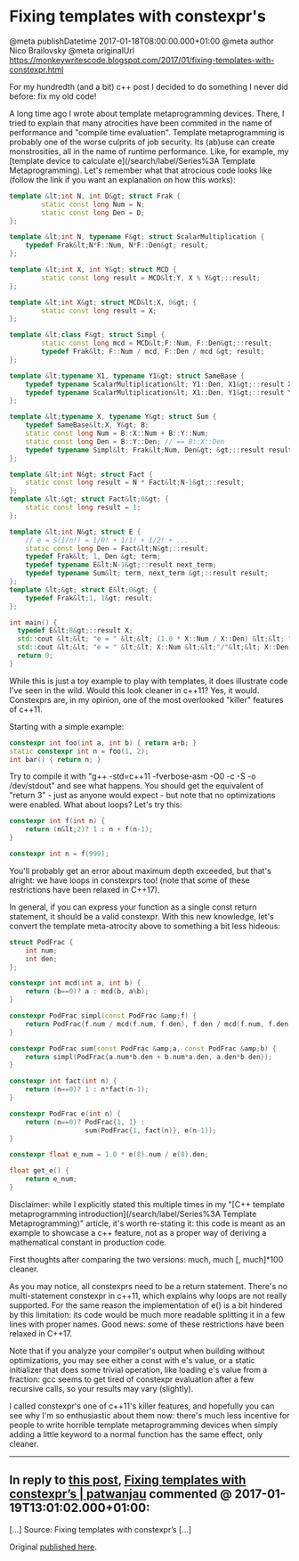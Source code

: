 # Fixing templates with constexpr's

@meta publishDatetime 2017-01-18T08:00:00.000+01:00
@meta author Nico Brailovsky
@meta originalUrl https://monkeywritescode.blogspot.com/2017/01/fixing-templates-with-constexpr.html

For my hundredth (and a bit) c++ post I decided to do something I never did before: fix my old code!

A long time ago I wrote about template metaprogramming devices. There, I tried to explain that many atrocities have been commited in the name of performance and "compile time evaluation". Template metaprogramming is probably one of the worse culprits of job security. Its (ab)use can create monstrosities, all in the name of runtime performance. Like, for example, my [template device to calculate e](/search/label/Series%3A Template Metaprogramming). Let's remember what that atrocious code looks like (follow the link if you want an explanation on how this works):

```c++
template &lt;int N, int D&gt; struct Frak {
        static const long Num = N;
        static const long Den = D;
};

template &lt;int N, typename F&gt; struct ScalarMultiplication {
    typedef Frak&lt;N*F::Num, N*F::Den&gt; result;
};

template &lt;int X, int Y&gt; struct MCD {
        static const long result = MCD&lt;Y, X % Y&gt;::result;
};

template &lt;int X&gt; struct MCD&lt;X, 0&gt; {
        static const long result = X;
};

template &lt;class F&gt; struct Simpl {
        static const long mcd = MCD&lt;F::Num, F::Den&gt;::result;
        typedef Frak&lt; F::Num / mcd, F::Den / mcd &gt; result;
};

template &lt;typename X1, typename Y1&gt; struct SameBase {
    typedef typename ScalarMultiplication&lt; Y1::Den, X1&gt;::result X;
    typedef typename ScalarMultiplication&lt; X1::Den, Y1&gt;::result Y;
};

template &lt;typename X, typename Y&gt; struct Sum {
    typedef SameBase&lt;X, Y&gt; B;
    static const long Num = B::X::Num + B::Y::Num;
    static const long Den = B::Y::Den; // == B::X::Den
    typedef typename Simpl&lt; Frak&lt;Num, Den&gt; &gt;::result result;
};

template &lt;int N&gt; struct Fact {
    static const long result = N * Fact&lt;N-1&gt;::result;
};
template &lt;&gt; struct Fact&lt;0&gt; {
    static const long result = 1;
};

template &lt;int N&gt; struct E {
    // e = S(1/n!) = 1/0! + 1/1! + 1/2! + ...
    static const long Den = Fact&lt;N&gt;::result;
    typedef Frak&lt; 1, Den &gt; term;
    typedef typename E&lt;N-1&gt;::result next_term;
    typedef typename Sum&lt; term, next_term &gt;::result result;
};
template &lt;&gt; struct E&lt;0&gt; {
    typedef Frak&lt;1, 1&gt; result;
};

int main() {
  typedef E&lt;8&gt;::result X;
  std::cout &lt;&lt; "e = " &lt;&lt; (1.0 * X::Num / X::Den) &lt;&lt; "\n";
  std::cout &lt;&lt; "e = " &lt;&lt; X::Num &lt;&lt;"/"&lt;&lt; X::Den &lt;&lt; "\n";
  return 0;
}
```

While this is just a toy example to play with templates, it does illustrate code I've seen in the wild. Would this look cleaner in c++11? Yes, it would. Constexprs are, in my opinion, one of the most overlooked "killer" features of c++11.

Starting with a simple example:

```c++
constexpr int foo(int a, int b) { return a+b; }
static constexpr int n = foo(1, 2);
int bar() { return n; }
```

Try to compile it with "g++ -std=c++11 -fverbose-asm -O0 -c -S -o /dev/stdout" and see what happens. You should get the equivalent of "return 3" - just as anyone would expect - but note that no optimizations were enabled. What about loops? Let's try this:

```c++
constexpr int f(int n) {
    return (n&lt;2)? 1 : n + f(n-1);
}

constexpr int n = f(999);
```

You'll probably get an error about maximum depth exceeded, but that's alright: we have loops in constexprs too! (note that some of these restrictions have been relaxed in C++17).

In general, if you can express your function as a single const return statement, it should be a valid constexpr. With this new knowledge, let's convert the template meta-atrocity above to something a bit less hideous:

```c++
struct PodFrac {
    int num;
    int den;
};

constexpr int mcd(int a, int b) {
    return (b==0)? a : mcd(b, a%b);
}

constexpr PodFrac simpl(const PodFrac &amp;f) {
    return PodFrac{f.num / mcd(f.num, f.den), f.den / mcd(f.num, f.den)};
}

constexpr PodFrac sum(const PodFrac &amp;a, const PodFrac &amp;b) {
    return simpl(PodFrac{a.num*b.den + b.num*a.den, a.den*b.den});
}

constexpr int fact(int n) {
    return (n==0)? 1 : n*fact(n-1);
}

constexpr PodFrac e(int n) {
    return (n==0)? PodFrac{1, 1} :
                   sum(PodFrac{1, fact(n)}, e(n-1));
}

constexpr float e_num = 1.0 * e(8).num / e(8).den;

float get_e() {
    return e_num;
}
```

Disclaimer: while I explicitly stated this multiple times in my "[C++ template metaprogramming introduction](/search/label/Series%3A Template Metaprogramming)" article, it's worth re-stating it: this code is meant as an example to showcase a c++ feature, not as a proper way of deriving a mathematical constant in production code.

First thoughts after comparing the two versions: much, much [, much]\*100 cleaner.

As you may notice, all constexprs need to be a return statement. There's no multi-statement constexpr in c++11, which explains why loops are not really supported. For the same reason the implementation of e() is a bit hindered by this limitation: its code would be much more readable splitting it in a few lines with proper names. Good news: some of these restrictions have been relaxed in C++17.

Note that if you analyze your compiler's output when building without optimizations, you may see either a const with e's value, or a static initializer that does some trivial operation, like loading e's value from a fraction: gcc seems to get tired of constexpr evaluation after a few recursive calls, so your results may vary (slightly).

I called constexpr's one of c++11's killer features, and hopefully you can see why I'm so enthusiastic about them now: there's much less incentive for people to write horrible template metaprogramming devices when simply adding a little keyword to a normal function has the same effect, only cleaner.


---
## In reply to [this post](), [Fixing templates with constexpr’s | patwanjau](/blog_md/youfoundadeadlink.md) commented @ 2017-01-19T13:01:02.000+01:00:

[…] Source: Fixing templates with constexpr’s […]

Original [published here](/blog_md/2017/0118_Fixingtemplateswithconstexprs.md).
